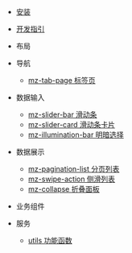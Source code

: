 - [安装](cn/install)
- [开发指引](cn/developGuide)
- 布局

- 导航
    - [mz-tab-page 标签页](cn/packages/mz-tab-page/)

- 数据输入
    - [mz-slider-bar 滑动条](cn/packages/mz-slider-bar/)
    - [mz-slider-card 滑动条卡片](cn/packages/mz-slider-card/)
    - [mz-illumination-bar 明暗选择](cn/packages/mz-illumination-bar/)

- 数据展示
    - [mz-pagination-list 分页列表](cn/packages/mz-pagination-list/)
    - [mz-swipe-action 侧滑列表](cn/packages/mz-swipe-action/)
    - [mz-collapse 折叠面板](cn/packages/mz-collapse/)
- 业务组件

    
- 服务
   - [utils 功能函数](cn/packages/utils/)

